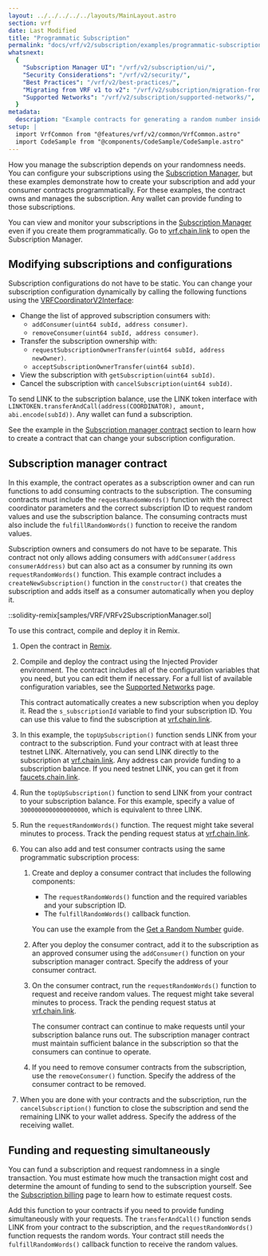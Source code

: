 ```yaml
---
layout: ../../../../../layouts/MainLayout.astro
section: vrf
date: Last Modified
title: "Programmatic Subscription"
permalink: "docs/vrf/v2/subscription/examples/programmatic-subscription/"
whatsnext:
  {
    "Subscription Manager UI": "/vrf/v2/subscription/ui/",
    "Security Considerations": "/vrf/v2/security/",
    "Best Practices": "/vrf/v2/best-practices/",
    "Migrating from VRF v1 to v2": "/vrf/v2/subscription/migration-from-v1/",
    "Supported Networks": "/vrf/v2/subscription/supported-networks/",
  }
metadata:
  description: "Example contracts for generating a random number inside a smart contract using Chainlink VRF v2."
setup: |
  import VrfCommon from "@features/vrf/v2/common/VrfCommon.astro"
  import CodeSample from "@components/CodeSample/CodeSample.astro"
---
```


<VrfCommon callout="subscription"/>

How you manage the subscription depends on your randomness needs. You can configure your subscriptions using the [Subscription Manager](/vrf/v2/subscription/ui/), but these examples demonstrate how to create your subscription and add your consumer contracts programmatically. For these examples, the contract owns and manages the subscription. Any wallet can provide funding to those subscriptions.

You can view and monitor your subscriptions in the [Subscription Manager](/vrf/v2/subscription/ui/) even if you create them programmatically. Go to [vrf.chain.link](https://vrf.chain.link) to open the Subscription Manager.

## Modifying subscriptions and configurations

Subscription configurations do not have to be static. You can change your subscription configuration dynamically by calling the following functions using the [VRFCoordinatorV2Interface](https://github.com/smartcontractkit/chainlink/blob/develop/contracts/src/v0.8/interfaces/VRFCoordinatorV2Interface.sol):

- Change the list of approved subscription consumers with:
  - `addConsumer(uint64 subId, address consumer)`.
  - `removeConsumer(uint64 subId, address consumer)`.
- Transfer the subscription ownership with:
  - `requestSubscriptionOwnerTransfer(uint64 subId, address newOwner)`.
  - `acceptSubscriptionOwnerTransfer(uint64 subId)`.
- View the subscription with `getSubscription(uint64 subId)`.
- Cancel the subscription with `cancelSubscription(uint64 subId)`.

To send LINK to the subscription balance, use the LINK token interface with `LINKTOKEN.transferAndCall(address(COORDINATOR), amount, abi.encode(subId))`. Any wallet can fund a subscription.

See the example in the [Subscription manager contract](#subscription-manager-contract) section to learn how to create a contract that can change your subscription configuration.

## Subscription manager contract

In this example, the contract operates as a subscription owner and can run functions to add consuming contracts to the subscription. The consuming contracts must include the `requestRandomWords()` function with the correct coordinator parameters and the correct subscription ID to request random values and use the subscription balance. The consuming contracts must also include the `fulfillRandomWords()` function to receive the random values.

Subscription owners and consumers do not have to be separate. This contract not only allows adding consumers with `addConsumer(address consumerAddress)` but can also act as a consumer by running its own `requestRandomWords()` function. This example contract includes a `createNewSubscription()` function in the `constructor()` that creates the subscription and adds itself as a consumer automatically when you deploy it.

::solidity-remix[samples/VRF/VRFv2SubscriptionManager.sol]

To use this contract, compile and deploy it in Remix.

1. Open the contract in [Remix](https://remix.ethereum.org/#url=https://docs.chain.link/samples/VRF/VRFv2SubscriptionManager.sol).

1. Compile and deploy the contract using the Injected Provider environment. The contract includes all of the configuration variables that you need, but you can edit them if necessary. For a full list of available configuration variables, see the [Supported Networks](/vrf/v2/subscription/supported-networks/) page.

   This contract automatically creates a new subscription when you deploy it. Read the `s_subscriptionId` variable to find your subscription ID. You can use this value to find the subscription at [vrf.chain.link](https://vrf.chain.link).

1. In this example, the `topUpSubscription()` function sends LINK from your contract to the subscription. Fund your contract with at least three testnet LINK. Alternatively, you can send LINK directly to the subscription at [vrf.chain.link](https://vrf.chain.link). Any address can provide funding to a subscription balance. If you need testnet LINK, you can get it from [faucets.chain.link](https://faucets.chain.link/sepolia/).

1. Run the `topUpSubscription()` function to send LINK from your contract to your subscription balance. For this example, specify a value of `3000000000000000000`, which is equivalent to three LINK.

1. Run the `requestRandomWords()` function. The request might take several minutes to process. Track the pending request status at [vrf.chain.link](https://vrf.chain.link).

1. You can also add and test consumer contracts using the same programmatic subscription process:

   1. Create and deploy a consumer contract that includes the following components:

      - The `requestRandomWords()` function and the required variables and your subscription ID.
      - The `fulfillRandomWords()` callback function.

      You can use the example from the [Get a Random Number](/vrf/v2/subscription/examples/get-a-random-number/#analyzing-the-contract) guide.

   1. After you deploy the consumer contract, add it to the subscription as an approved consumer using the `addConsumer()` function on your subscription manager contract. Specify the address of your consumer contract.

   1. On the consumer contract, run the `requestRandomWords()` function to request and receive random values. The request might take several minutes to process. Track the pending request status at [vrf.chain.link](https://vrf.chain.link).

      The consumer contract can continue to make requests until your subscription balance runs out. The subscription manager contract must maintain sufficient balance in the subscription so that the consumers can continue to operate.

   1. If you need to remove consumer contracts from the subscription, use the `removeConsumer()` function. Specify the address of the consumer contract to be removed.

1. When you are done with your contracts and the subscription, run the `cancelSubscription()` function to close the subscription and send the remaining LINK to your wallet address. Specify the address of the receiving wallet.

## Funding and requesting simultaneously

You can fund a subscription and request randomness in a single transaction. You must estimate how much the transaction might cost and determine the amount of funding to send to the subscription yourself. See the [Subscription billing](/vrf/v2/subscription/#subscription-limits) page to learn how to estimate request costs.

<CodeSample src="snippets/VRF/VRFv2FundAndRequestFunction.sol" />

Add this function to your contracts if you need to provide funding simultaneously with your requests. The `transferAndCall()` function sends LINK from your contract to the subscription, and the `requestRandomWords()` function requests the random words. Your contract still needs the `fulfillRandomWords()` callback function to receive the random values.
